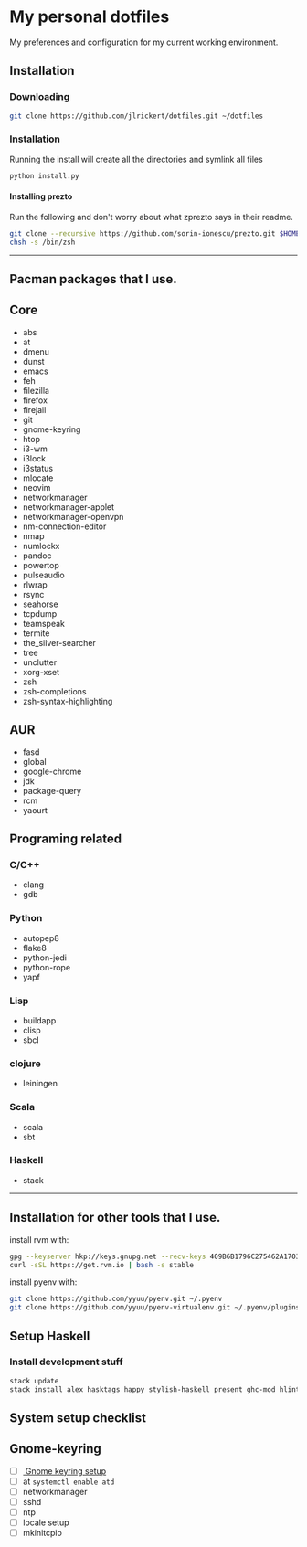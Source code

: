 My personal dotfiles
====================

My preferences and configuration for my current working environment.

Installation
------------

### Downloading

```bash
git clone https://github.com/jlrickert/dotfiles.git ~/dotfiles
```


### Installation

Running the install will create all the directories and symlink all files
```bash
python install.py
```

#### Installing prezto

Run the following and don't worry about what zprezto says in their readme.

```bash
git clone --recursive https://github.com/sorin-ionescu/prezto.git $HOME/.zprezto
chsh -s /bin/zsh
```

---

Pacman packages that I use.
---------------------------

## Core

- abs
- at
- dmenu
- dunst
- emacs
- feh
- filezilla
- firefox
- firejail
- git
- gnome-keyring
- htop
- i3-wm
- i3lock
- i3status
- mlocate
- neovim
- networkmanager
- networkmanager-applet
- networkmanager-openvpn
- nm-connection-editor
- nmap
- numlockx
- pandoc
- powertop
- pulseaudio
- rlwrap
- rsync
- seahorse
- tcpdump
- teamspeak
- termite
- the_silver-searcher
- tree
- unclutter
- xorg-xset
- zsh
- zsh-completions
- zsh-syntax-highlighting

## AUR

- fasd
- global
- google-chrome
- jdk
- package-query
- rcm
- yaourt

## Programing related

### C/C++

- clang
- gdb

### Python

- autopep8
- flake8
- python-jedi
- python-rope
- yapf

### Lisp

- buildapp
- clisp
- sbcl

### clojure

- leiningen

### Scala

- scala
- sbt

### Haskell

- stack

---

Installation for other tools that I use.
----------------------------------------

install rvm with:

```bash
gpg --keyserver hkp://keys.gnupg.net --recv-keys 409B6B1796C275462A1703113804BB82D39DC0E3
curl -sSL https://get.rvm.io | bash -s stable
```

install pyenv with:

```bash
git clone https://github.com/yyuu/pyenv.git ~/.pyenv
git clone https://github.com/yyuu/pyenv-virtualenv.git ~/.pyenv/plugins/pyenv-virtualenv
```

Setup Haskell
-------------

### Install development stuff

```bash
stack update
stack install alex hasktags happy stylish-haskell present ghc-mod hlint hoogle hindent
```

System setup checklist
----------------------

## Gnome-keyring

- [ ] [ Gnome keyring setup](https://wiki.archlinux.org/index.php/GNOME/Keyring#Using_the_keyring_outside_GNOME)
- [ ] at `systemctl enable atd`
- [ ] networkmanager
- [ ] sshd
- [ ] ntp
- [ ] locale setup
- [ ] mkinitcpio
